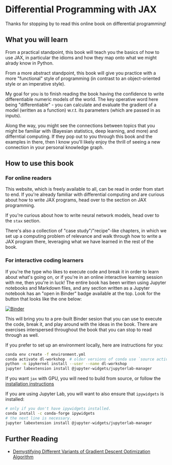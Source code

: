 # Differential Programming with JAX

Thanks for stopping by to read this online book on differential programming!

## What you will learn

From a practical standpoint, this book will teach you the basics of how to use JAX,
in particular the idioms and how they map onto what we might alrady know in Python.

From a more abstract standpoint, this book will give you practice with a more "functional" style of programming
(in contrast to an object-oriented style or an imperative style).

My goal for you is to finish reading the book
having the confidence to write differentiable numeric models of the world.
The key operative word here being "differentiable" - you can calculate and evaluate
the gradient of a model (written as a function) w.r.t. its parameters (which are passed in as inputs).

Along the way, you might see the connections between
topics that you might be familiar with (Bayesian statistics, deep learning, and more)
and differntial computing.
If they pop out to you through this book and the examples in there,
then I know you'll likely enjoy the thrill of seeing
a new connection in your personal knowledge graph.

## How to use this book

### For online readers

This website, which is freely available to all, can be read in order from start to end.
If you're already familiar with differential computing and are curious about how to write JAX programs,
head over to the section on JAX programming.

If you're curious about how to write neural network models, head over to the `stax` section.

There's also a collection of "case study"/"recipe"-like chapters,
in which we set up a computing problem of relevance and walk through how to write a JAX program there,
leveraging what we have learned in the rest of the book.

### For interactive coding learners

If you're the type who likes to execute code and break it in order to learn about what's going on,
or if you're in an online interactive learning session with me,
then you're in luck!
The entire book has been written using Jupyter notebooks and Markdown files,
and any section written as a Jupyter notebook has an "open in Binder" badge available at the top.
Look for the button that looks like the one below:

[![Binder](https://mybinder.org/badge_logo.svg)](https://mybinder.org/v2/gh/ericmjl/dl-workshop/master)

This will bring you to a pre-built Binder sesion that you can use to execute the code,
break it, and play around with the ideas in the book.
There are exercises interspersed throughout the book that you can stop to read through as well.

If you prefer to set up an environment locally, here are instructions for you:

```bash
conda env create -f environment.yml
conda activate dl-workshop  # older versions of conda use `source activate` rather than `conda activate`
python -m ipykernel install --user --name dl-workshop
jupyter labextension install @jupyter-widgets/jupyterlab-manager
```

If you want `jax` with GPU, you will need to build from source, or follow the [installation instructions](https://github.com/google/jax#installation)

If you are using Jupyter Lab, you will want to also ensure that `ipywidgets` is installed:

```bash
# only if you don't have ipywidgets installed.
conda install -c conda-forge ipywidgets
# the next line is necessary.
jupyter labextension install @jupyter-widgets/jupyterlab-manager
```

## Further Reading

- [Demystifying Different Variants of Gradient Descent Optimization Algorithm](https://hackernoon.com/demystifying-different-variants-of-gradient-descent-optimization-algorithm-19ae9ba2e9bc)
